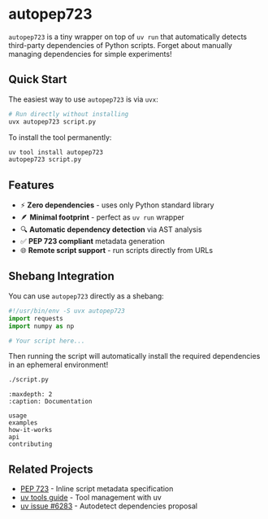# autopep723

`autopep723` is a tiny wrapper on top of `uv run` that automatically detects third-party dependencies of Python scripts. Forget about manually managing dependencies for simple experiments!

## Quick Start

The easiest way to use `autopep723` is via `uvx`:

```bash
# Run directly without installing
uvx autopep723 script.py
```

To install the tool permanently:

```bash
uv tool install autopep723
autopep723 script.py
```

## Features

- ⚡ **Zero dependencies** - uses only Python standard library
- 🪶 **Minimal footprint** - perfect as `uv run` wrapper
- 🔍 **Automatic dependency detection** via AST analysis
- ✅ **PEP 723 compliant** metadata generation
- 🌐 **Remote script support** - run scripts directly from URLs

## Shebang Integration

You can use `autopep723` directly as a shebang:

```python
#!/usr/bin/env -S uvx autopep723
import requests
import numpy as np

# Your script here...
```

Then running the script will automatically install the required dependencies in an ephemeral environment!

```bash
./script.py
```

```{toctree}
:maxdepth: 2
:caption: Documentation

usage
examples
how-it-works
api
contributing
```

## Related Projects

- [PEP 723](https://peps.python.org/pep-0723/) - Inline script metadata specification
- [uv tools guide](https://docs.astral.sh/uv/guides/tools/) - Tool management with uv
- [uv issue #6283](https://github.com/astral-sh/uv/issues/6283) - Autodetect dependencies proposal
